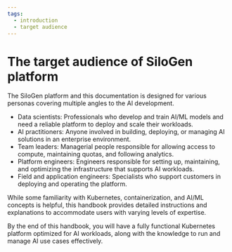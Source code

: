 ```yaml
---
tags:
  - introduction
  - target audience
---
```


# The target audience of SiloGen platform

The SiloGen platform and this documentation is designed for various personas covering multiple angles to the AI development.

- Data scientists: Professionals who develop and train AI/ML models and need a reliable platform to deploy and scale their workloads.
- AI practitioners: Anyone involved in building, deploying, or managing AI solutions in an enterprise environment.
- Team leaders: Managerial people responsible for allowing access to compute, maintaining quotas, and following analytics.
- Platform engineers: Engineers responsible for setting up, maintaining, and optimizing the infrastructure that supports AI workloads.
- Field and application engineers: Specialists who support customers in deploying and operating the platform.

While some familiarity with Kubernetes, containerization, and AI/ML concepts is helpful, this handbook provides detailed instructions and explanations to accommodate users with varying levels of expertise.

By the end of this handbook, you will have a fully functional Kubernetes platform optimized for AI workloads, along with the knowledge to run and manage AI use cases effectively.